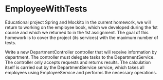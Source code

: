 # EmployeeWithTests
Educational project Spring and Mockito
In the current homework, we will return to working on the employee book, which we developed during the 1st course and which we returned to in the 1st assignment. The goal of this homework is to cover the project (its services) with the maximum number of tests.

Write a new DepartmentController controller that will receive information by department. The controller must delegate tasks to the DepartmentService.
The controller only accepts requests and returns results. The calculation itself is carried out by the DepartmentService service, which takes all employees using EmployeeService and performs the necessary operations.
